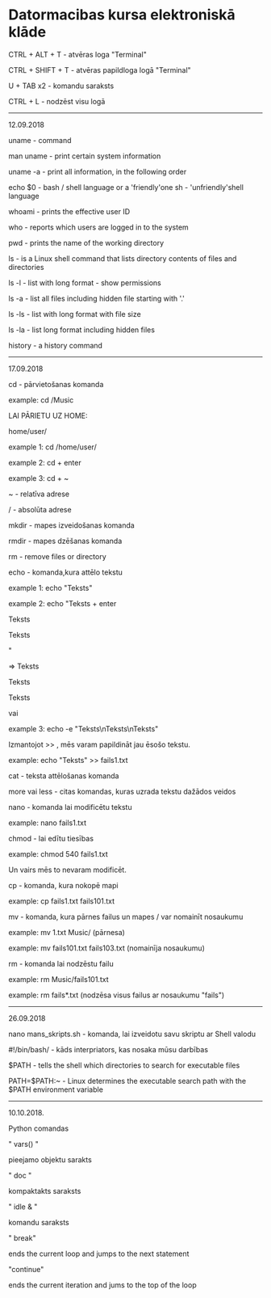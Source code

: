 # Datormacibas kursa elektroniskā klāde

CTRL + ALT + T - atvēras loga "Terminal"

CTRL + SHIFT + T - atvēras papildloga logā "Terminal"

U + TAB x2 - komandu saraksts

CTRL + L - nodzēst visu logā

________________________________________

12.09.2018

uname - command

man uname - print certain system information

uname -a - print all information, in the following order

echo $0 - bash / shell language or a 'friendly'one sh - 'unfriendly'shell language

whoami - prints the effective user ID

who - reports which users are logged in to the system

pwd - prints the name of the working directory

ls - is a Linux shell command that lists directory contents of files and directories

ls -l - list with long format - show permissions

ls -a - list all files including hidden file starting with '.'

ls -ls - list with long format with file size

ls -la - list long format including hidden files

history - a history command

________________________________________

17.09.2018

cd - pārvietošanas komanda

example: cd /Music

LAI PĀRIETU UZ HOME:

home/user/

example 1: cd /home/user/

example 2: cd + enter

example 3: cd + ~

~ - relatīva adrese

/ - absolūta adrese

mkdir - mapes izveidošanas komanda

rmdir - mapes dzēšanas komanda

rm - remove files or directory

echo - komanda,kura attēlo tekstu

example 1: echo "Teksts"

example 2: echo "Teksts + enter

Teksts

Teksts

"

=> Teksts

Teksts

Teksts

vai

example 3: echo -e "Teksts\nTeksts\nTeksts"

Izmantojot >> , mēs varam papildināt jau ēsošo tekstu.

example: echo "Teksts" >> fails1.txt

cat - teksta attēlošanas komanda

more vai less - citas komandas, kuras uzrada tekstu dažādos veidos

nano - komanda lai modificētu tekstu

example: nano fails1.txt

chmod - lai edītu tiesības

example: chmod 540 fails1.txt

Un vairs mēs to nevaram modificēt.

cp - komanda, kura nokopē mapi

example: cp fails1.txt fails101.txt

mv - komanda, kura pārnes failus un mapes / var nomainīt nosaukumu

example: mv 1.txt Music/ (pārnesa)

example: mv fails101.txt fails103.txt (nomainīja nosaukumu)

rm - komanda lai nodzēstu failu

example: rm Music/fails101.txt

example: rm fails*.txt (nodzēsa visus failus ar nosaukumu "fails")

________________________________________

26.09.2018

nano mans_skripts.sh - komanda, lai izveidotu savu skriptu ar Shell valodu

#!/bin/bash/ - kāds interpriators, kas nosaka mūsu darbības

$PATH - tells the shell which directories to search for executable files

PATH=$PATH:~ - Linux determines the executable search path with the $PATH environment variable

________________________________________
10.10.2018.

Python comandas

" vars() "

pieejamo objektu sarakts

" doc "

kompaktakts saraksts

" idle & "

komandu saraksts

" break" 

ends the current loop and jumps to the next statement

"continue"

ends the current iteration and jums to the top of the loop

